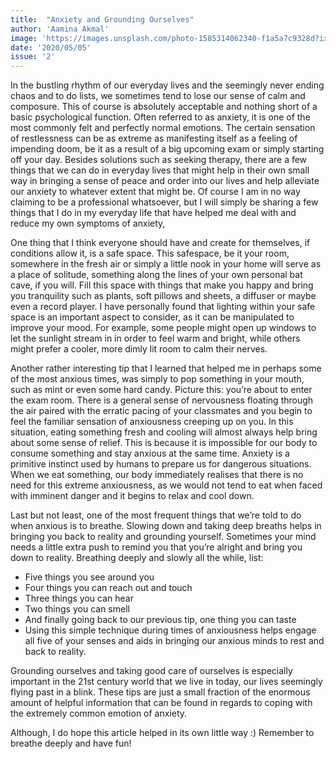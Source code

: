 ```yaml
---
title:  "Anxiety and Grounding Ourselves"
author: 'Aamina Akmal'
image: 'https://images.unsplash.com/photo-1585314062340-f1a5a7c9328d?ixlib=rb-1.2.1&q=80&fm=jpg&crop=entropy&cs=tinysrgb&w=1080&fit=max'
date: '2020/05/05'
issue: '2'
---
```


In the bustling rhythm of our everyday lives and the seemingly never ending chaos and to do lists, we sometimes tend to lose our sense of calm and composure. This of course is absolutely acceptable and nothing short of a basic psychological function. Often referred to as anxiety, it is one of the most commonly felt and perfectly normal emotions. The certain sensation of restlessness can be as extreme as manifesting itself as a feeling of impending doom, be it as a result of a big upcoming exam or simply starting off your day. Besides solutions such as seeking therapy, there are a few things that we can do in everyday lives that might help in their own small way in bringing a sense of peace and order into our lives and help alleviate our anxiety to whatever extent that might be. Of course I am in no way claiming to be a professional whatsoever, but I will simply be sharing a few things that I do in my everyday life that have helped me deal with and reduce my own symptoms of anxiety, 

One thing that I think everyone should have and create for themselves, if conditions allow it, is a safe space. This safespace, be it your room, somewhere in the fresh air or simply a little nook in your home will serve as a place of solitude, something along the lines of your own personal bat cave, if you will. Fill this space with things that make you happy and bring you tranquility such as plants, soft pillows and sheets, a diffuser or maybe even a record player. I have personally found that lighting within your safe space is an important aspect to consider, as it can be manipulated to improve your mood. For example, some people might open up windows to let the sunlight stream in in order to feel warm and bright, while others might prefer a cooler, more dimly lit room to calm their nerves. 

Another rather interesting tip that I learned that helped me in perhaps some of the most anxious times, was simply to pop something in your mouth, such as mint or even some hard candy. Picture this: you’re about to enter the exam room. There is a general sense of  nervousness floating through the air paired with the erratic pacing of your classmates and you begin to feel the familiar sensation of anxiousness creeping up on you. In this situation, eating something fresh and cooling will almost always help bring about some sense of relief. This is because it is impossible for our body to consume something and stay anxious at the same time. Anxiety is a primitive instinct used by humans to prepare us for dangerous situations. When we eat something, our body immediately realises that there is no need for this extreme anxiousness, as we would not tend to eat when faced with imminent danger and it begins to relax and cool down. 

Last but not least, one of the most frequent things that we’re told to do when anxious is to breathe. Slowing down and taking deep breaths helps in bringing you back to reality and grounding yourself. Sometimes your mind needs a little extra push to remind you that you’re alright and bring you down to reality. Breathing deeply and slowly all the while, list:

- Five things you see around you
- Four things you can reach out and touch 
- Three things you can hear 
- Two things you can smell 
- And finally going back to our previous tip, one thing you can taste
- Using this simple technique during times of anxiousness helps engage all five of your senses and aids in bringing our anxious minds to rest and back to reality. 

Grounding ourselves and taking good care of ourselves is especially important in the 21st century world that we live in today, our lives seemingly flying past in a blink. These tips are just a small fraction of the enormous amount of helpful information that can be found in regards to coping with the extremely common emotion of anxiety. 

Although, I do hope this article helped in its own little way :) Remember to breathe deeply and have fun!
